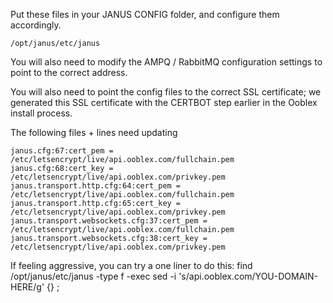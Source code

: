 Put these files in your JANUS CONFIG folder, and configure them accordingly. 

```
/opt/janus/etc/janus
```

You will also need to modify the AMPQ / RabbitMQ configuration settings to point to the correct address.

You will also need to point the config files to the correct SSL certificate; we generated this SSL certificate with the CERTBOT step earlier in the Ooblex install process.


The following files + lines need updating
```
janus.cfg:67:cert_pem = /etc/letsencrypt/live/api.ooblex.com/fullchain.pem
janus.cfg:68:cert_key = /etc/letsencrypt/live/api.ooblex.com/privkey.pem
janus.transport.http.cfg:64:cert_pem = /etc/letsencrypt/live/api.ooblex.com/fullchain.pem
janus.transport.http.cfg:65:cert_key = /etc/letsencrypt/live/api.ooblex.com/privkey.pem
janus.transport.websockets.cfg:37:cert_pem = /etc/letsencrypt/live/api.ooblex.com/fullchain.pem
janus.transport.websockets.cfg:38:cert_key = /etc/letsencrypt/live/api.ooblex.com/privkey.pem
```

If feeling aggressive, you can try a one liner to do this:
find /opt/janus/etc/janus -type f -exec sed -i 's/api.ooblex.com/YOU-DOMAIN-HERE/g' {} \;
